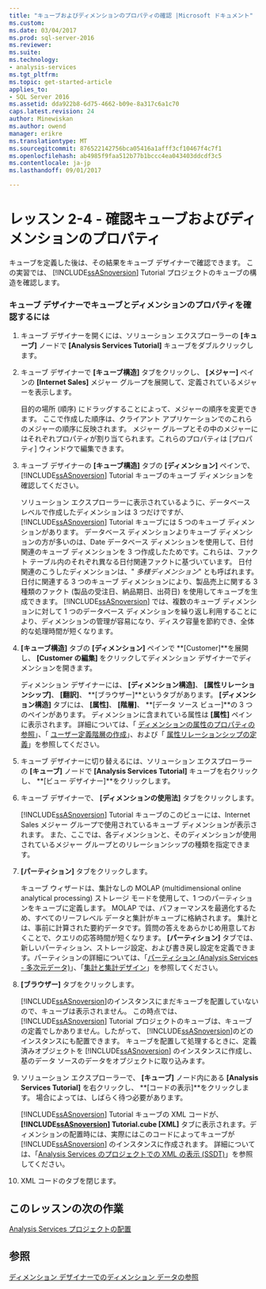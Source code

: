 ```yaml
---
title: "キューブおよびディメンションのプロパティの確認 |Microsoft ドキュメント"
ms.custom: 
ms.date: 03/04/2017
ms.prod: sql-server-2016
ms.reviewer: 
ms.suite: 
ms.technology:
- analysis-services
ms.tgt_pltfrm: 
ms.topic: get-started-article
applies_to:
- SQL Server 2016
ms.assetid: dda922b8-6d75-4662-b09e-8a317c6a1c70
caps.latest.revision: 24
author: Minewiskan
ms.author: owend
manager: erikre
ms.translationtype: MT
ms.sourcegitcommit: 876522142756bca05416a1afff3cf10467f4c7f1
ms.openlocfilehash: ab4985f9faa512b77b1bccc4ea043403ddcdf3c5
ms.contentlocale: ja-jp
ms.lasthandoff: 09/01/2017

---
```

# <a name="lesson-2-4---reviewing-cube-and-dimension-properties"></a>レッスン 2-4 - 確認キューブおよびディメンションのプロパティ
キューブを定義した後は、その結果をキューブ デザイナーで確認できます。 この実習では、 [!INCLUDE[ssASnoversion](../includes/ssasnoversion-md.md)] Tutorial プロジェクトのキューブの構造を確認します。  
  
### <a name="to-review-cube-and-dimension-properties-in-cube-designer"></a>キューブ デザイナーでキューブとディメンションのプロパティを確認するには  
  
1.  キューブ デザイナーを開くには、ソリューション エクスプローラーの **[キューブ]** ノードで **[Analysis Services Tutorial]** キューブをダブルクリックします。  
  
2.  キューブ デザイナーで **[キューブ構造]** タブをクリックし、 **[メジャー]** ペインの **[Internet Sales]** メジャー グループを展開して、定義されているメジャーを表示します。  
  
    目的の場所 (順序) にドラッグすることによって、メジャーの順序を変更できます。 ここで作成した順序は、クライアント アプリケーションでのこれらのメジャーの順序に反映されます。 メジャー グループとその中のメジャーにはそれぞれプロパティが割り当てられます。これらのプロパティは [プロパティ] ウィンドウで編集できます。  
  
3.  キューブ デザイナーの **[キューブ構造]** タブの **[ディメンション]** ペインで、 [!INCLUDE[ssASnoversion](../includes/ssasnoversion-md.md)] Tutorial キューブのキューブ ディメンションを確認してください。  
  
    ソリューション エクスプローラーに表示されているように、データベース レベルで作成したディメンションは 3 つだけですが、 [!INCLUDE[ssASnoversion](../includes/ssasnoversion-md.md)] Tutorial キューブには 5 つのキューブ ディメンションがあります。 データベース ディメンションよりキューブ ディメンションの方が多いのは、Date データベース ディメンションを使用して、日付関連のキューブ ディメンションを 3 つ作成したためです。これらは、ファクト テーブル内のそれぞれ異なる日付関連ファクトに基づいています。 日付関連のこうしたディメンションは、" *多様ディメンション*" とも呼ばれます。 日付に関連する 3 つのキューブ ディメンションにより、製品売上に関する 3 種類のファクト (製品の受注日、納品期日、出荷日) を使用してキューブを生成できます。 [!INCLUDE[ssASnoversion](../includes/ssasnoversion-md.md)] では、複数のキューブ ディメンションに対して 1 つのデータベース ディメンションを繰り返し利用することにより、ディメンションの管理が容易になり、ディスク容量を節約でき、全体的な処理時間が短くなります。  
  
4.  **[キューブ構造]** タブの **[ディメンション]** ペインで **[Customer]**を展開し、 **[Customer の編集]** をクリックしてディメンション デザイナーでディメンションを開きます。  
  
    ディメンション デザイナーには、 **[ディメンション構造]**、 **[属性リレーションシップ]**、 **[翻訳]**、 **[ブラウザー]**というタブがあります。 **[ディメンション構造]** タブには、 **[属性]**、 **[階層]**、 **[データ ソース ビュー]**の 3 つのペインがあります。 ディメンションに含まれている属性は **[属性]** ペインに表示されます。 詳細については、「 [ディメンションの属性のプロパティの参照](../analysis-services/multidimensional-models/dimension-attribute-properties-reference.md)」、「 [ユーザー定義階層の作成](../analysis-services/multidimensional-models/user-defined-hierarchies-create.md)」、および「 [属性リレーションシップの定義](../analysis-services/multidimensional-models/attribute-relationships-define.md)」を参照してください。  
  
5.  キューブ デザイナーに切り替えるには、ソリューション エクスプローラーの **[キューブ]** ノードで **[Analysis Services Tutorial]** キューブを右クリックし、 **[ビュー デザイナー]**をクリックします。  
  
6.  キューブ デザイナーで、 **[ディメンションの使用法]** タブをクリックします。  
  
    [!INCLUDE[ssASnoversion](../includes/ssasnoversion-md.md)] Tutorial キューブのこのビューには、Internet Sales メジャー グループで使用されているキューブ ディメンションが表示されます。 また、ここでは、各ディメンションと、そのディメンションが使用されているメジャー グループとのリレーションシップの種類を指定できます。  
  
7.  **[パーティション]** タブをクリックします。  
  
    キューブ ウィザードは、集計なしの MOLAP (multidimensional online analytical processing) ストレージ モードを使用して、1 つのパーティションをキューブに定義します。 MOLAP では、パフォーマンスを最適化するため、すべてのリーフレベル データと集計がキューブに格納されます。 集計とは、事前に計算された要約データです。質問の答えをあらかじめ用意しておくことで、クエリの応答時間が短くなります。 **[パーティション]** タブでは、新しいパーティション、ストレージ設定、および書き戻し設定を定義できます。パーティションの詳細については、「[パーティション (Analysis Services - 多次元データ)](../analysis-services/multidimensional-models-olap-logical-cube-objects/partitions-analysis-services-multidimensional-data.md)」、「[集計と集計デザイン](../analysis-services/multidimensional-models-olap-logical-cube-objects/aggregations-and-aggregation-designs.md)」を参照してください。  
  
8.  **[ブラウザー]** タブをクリックします。  
  
    [!INCLUDE[ssASnoversion](../includes/ssasnoversion-md.md)]のインスタンスにまだキューブを配置していないので、キューブは表示されません。 この時点では、 [!INCLUDE[ssASnoversion](../includes/ssasnoversion-md.md)] Tutorial プロジェクトのキューブは、キューブの定義でしかありません。したがって、 [!INCLUDE[ssASnoversion](../includes/ssasnoversion-md.md)]のどのインスタンスにも配置できます。 キューブを配置して処理するときに、定義済みオブジェクトを [!INCLUDE[ssASnoversion](../includes/ssasnoversion-md.md)] のインスタンスに作成し、基のデータ ソースのデータをオブジェクトに取り込みます。  
  
9. ソリューション エクスプローラーで、 **[キューブ]** ノード内にある **[Analysis Services Tutorial]** を右クリックし、 **[コードの表示]**をクリックします。 場合によっては、しばらく待つ必要があります。  
  
    [!INCLUDE[ssASnoversion](../includes/ssasnoversion-md.md)] Tutorial キューブの XML コードが、 **[!INCLUDE[ssASnoversion](../includes/ssasnoversion-md.md)] Tutorial.cube [XML]** タブに表示されます。ディメンションの配置時には、実際にはこのコードによってキューブが [!INCLUDE[ssASnoversion](../includes/ssasnoversion-md.md)] のインスタンスに作成されます。 詳細については、「[Analysis Services のプロジェクトでの XML の表示 (SSDT)](../analysis-services/multidimensional-models/view-the-xml-for-an-analysis-services-project-ssdt.md)」を参照してください。  
  
10. XML コードのタブを閉じます。  
  
## <a name="next-task-in-lesson"></a>このレッスンの次の作業  
[Analysis Services プロジェクトの配置](../analysis-services/lesson-2-5-deploying-an-analysis-services-project.md)  
  
## <a name="see-also"></a>参照  
[ディメンション デザイナーでのディメンション データの参照](../analysis-services/multidimensional-models/database-dimensions-browse-dimension-data-in-dimension-designer.md)  
  
  
  

